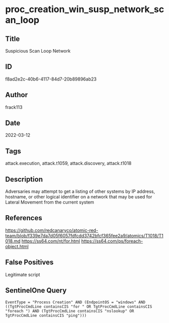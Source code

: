 # proc_creation_win_susp_network_scan_loop

## Title
Suspicious Scan Loop Network

## ID
f8ad2e2c-40b6-4117-84d7-20b89896ab23

## Author
frack113

## Date
2022-03-12

## Tags
attack.execution, attack.t1059, attack.discovery, attack.t1018

## Description
Adversaries may attempt to get a listing of other systems by IP address, hostname, or other logical identifier on a network that may be used for Lateral Movement from the current system

## References
https://github.com/redcanaryco/atomic-red-team/blob/f339e7da7d05f6057fdfcdd3742bfcf365fee2a9/atomics/T1018/T1018.md
https://ss64.com/nt/for.html
https://ss64.com/ps/foreach-object.html

## False Positives
Legitimate script

## SentinelOne Query
```
EventType = "Process Creation" AND (EndpointOS = "windows" AND ((TgtProcCmdLine containsCIS "for " OR TgtProcCmdLine containsCIS "foreach ") AND (TgtProcCmdLine containsCIS "nslookup" OR TgtProcCmdLine containsCIS "ping")))

```